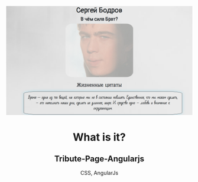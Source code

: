 <img src="https://github.com/YKalashnikov/tribute-page-angularjs/blob/gh-pages/tribute%20page%20image.png"/>
<h1 align="center">What is it?</h1>
<h2 align="center">Tribute-Page-Angularjs</h2>
<p align="center">CSS, AngularJs</p> 


 
